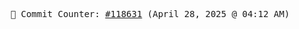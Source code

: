 <p align="center">
    <samp>
        📮 Commit Counter: <a href="https://github.com/Javascript-void0/Javascript-void0/commits/main">#118631</a> (April 28, 2025 @ 04:12 AM)
    </samp>
</p>